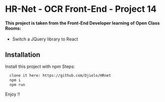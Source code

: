 
# HR-Net - OCR Front-End - Project 14

#### This project is taken from the Front-End Developer learning of Open Class Rooms:
- Switch a JQuery library to React


## Installation

Install this project with npm
Steps:
```bash
  clone it here: https://github.com/Djielo/HRnet
  npm i
  npm run
```
Enjoy !!
    